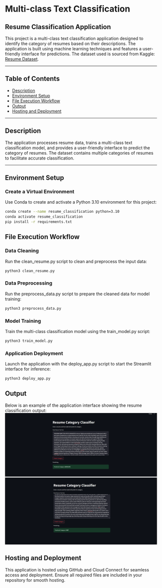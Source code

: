 # Multi-class Text Classification

## Resume Classification Application

This project is a multi-class text classification application designed to identify the category of resumes based on their descriptions. The application is built using machine learning techniques and features a user-friendly interface for predictions. The dataset used is sourced from Kaggle: [Resume Dataset](https://www.kaggle.com/datasets/snehaanbhawal/resume-dataset/data).

---

## Table of Contents
- [Description](#description)
- [Environment Setup](#environment-setup)
- [File Execution Workflow](#file-execution-workflow)
- [Output](#output)
- [Hosting and Deployment](#hosting-and-deployment)
---

## Description

The application processes resume data, trains a multi-class text classification model, and provides a user-friendly interface to predict the category of resumes. The dataset contains multiple categories of resumes to facilitate accurate classification.

---

## Environment Setup

### Create a Virtual Environment
Use Conda to create and activate a Python 3.10 environment for this project:
```bash
conda create --name resume_classification python=3.10
conda activate resume_classification
pip install -r requirements.txt
```
## File Execution Workflow

### Data Cleaning
Run the clean_resume.py script to clean and preprocess the input data:

```bash
python3 clean_resume.py
```

### Data Preprocessing

Run the preprocess_data.py script to prepare the cleaned data for model training:
```bash
python3 preprocess_data.py
```

### Model Training

Train the multi-class classification model using the train_model.py script:
```bash
python3 train_model.py
```

### Application Deployment

Launch the application with the deploy_app.py script to start the Streamlit interface for inference:
```bash
python3 deploy_app.py
```

## Output
Below is an example of the application interface showing the resume classification output:
![Resume Classification Output](./Output/output1.png)
![Resume Classification Output](./Output/output2.png)

## Hosting and Deployment
This application is hosted using GitHub and Cloud Connect for seamless access and deployment. Ensure all required files are included in your repository for smooth hosting.

